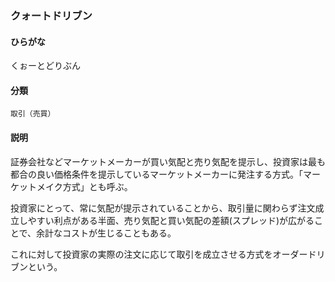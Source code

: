 <div style="display:none;">

## [あ行](securities-terms?id=あ行)
## [か行](securities-terms?id=か行)

</div>

### クォートドリブン

#### ひらがな

くぉーとどりぶん

#### 分類

`取引（売買）`

#### 説明

証券会社などマーケットメーカーが買い気配と売り気配を提示し、投資家は最も都合の良い価格条件を提示しているマーケットメーカーに発注する方式。「マーケットメイク方式」とも呼ぶ。
投資家にとって、常に気配が提示されていることから、取引量に関わらず注文成立しやすい利点がある半面、売り気配と買い気配の差額(スプレッド)が広がることで、余計なコストが生じることもある。
これに対して投資家の実際の注文に応じて取引を成立させる方式をオーダードリブンという。

<div style="display:none;">

## [さ行](securities-terms?id=さ行)
## [た行](securities-terms?id=た行)
## [な行](securities-terms?id=な行)
## [は行](securities-terms?id=は行)
## [ま行](securities-terms?id=ま行)
## [や行](securities-terms?id=や行)
## [ら行](securities-terms?id=ら行)
## [わ行](securities-terms?id=わ行)
## [英数字・記号](securities-terms?id=英数字・記号)

</div>

